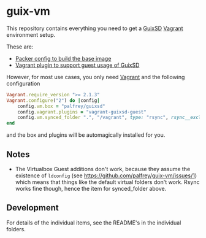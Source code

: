 guix-vm
=======

This repository contains everything you need to get a [GuixSD](https://guix.gnu.org/) [Vagrant](https://www.vagrantup.com/) environment setup.

These are:
* [Packer config to build the base image](packer)
* [Vagrant plugin to support guest usage of GuixSD](vagrant-guixsd-guest)

However, for most use cases, you only need [Vagrant](https://www.vagrantup.com/) and the following configuration

```Ruby
Vagrant.require_version ">= 2.1.3"
Vagrant.configure("2") do |config|
    config.vm.box = "palfrey/guixsd"
    config.vagrant.plugins = "vagrant-guixsd-guest"
    config.vm.synced_folder ".", "/vagrant", type: "rsync", rsync__exclude: ".git/", rsync__chown: false
end
```

and the box and plugins will be automagically installed for you.

Notes
-----
* The Virtualbox Guest additions don't work, because they assume the existence of `ldconfig` (see https://github.com/palfrey/guix-vm/issues/1) which means that things like the default virtual folders don't work. Rsync works fine though, hence the item for synced_folder above.

Development
-----------
For details of the individual items, see the README's in the individual folders.
